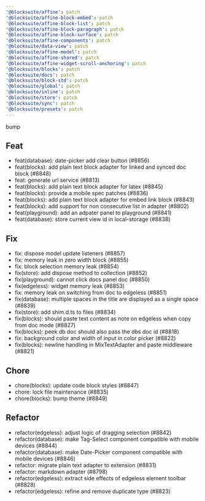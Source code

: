 ```yaml
---
'@blocksuite/affine': patch
'@blocksuite/affine-block-embed': patch
'@blocksuite/affine-block-list': patch
'@blocksuite/affine-block-paragraph': patch
'@blocksuite/affine-block-surface': patch
'@blocksuite/affine-components': patch
'@blocksuite/data-view': patch
'@blocksuite/affine-model': patch
'@blocksuite/affine-shared': patch
'@blocksuite/affine-widget-scroll-anchoring': patch
'@blocksuite/blocks': patch
'@blocksuite/docs': patch
'@blocksuite/block-std': patch
'@blocksuite/global': patch
'@blocksuite/inline': patch
'@blocksuite/store': patch
'@blocksuite/sync': patch
'@blocksuite/presets': patch
---
```


bump

## Feat

- feat(database): date-picker add clear button (#8856)
- feat(blocks): add plain text block adapter for linked and synced doc block (#8848)
- feat: generate url service (#8813)
- feat(blocks): add plain text block adapter for latex (#8845)
- feat(blocks): provide a mobile spec patches (#8836)
- feat(blocks): add plain text block adapter for embed link block (#8843)
- feat(blocks): add support for non consecutive list in adapter (#8802)
- feat(playground): add an adpater panel to playground (#8841)
- feat(database): store current view id in local-storage (#8838)

## Fix

- fix: dispose model update listeners (#8857)
- fix: memory leak in zero width block (#8855)
- fix: block selection memory leak (#8854)
- fix(store): add dispose method to collection (#8852)
- fix(playground): cannot click docs panel doc (#8850)
- fix(edgeless): widget memory leak (#8853)
- fix: memory leak on switching from doc to edgeless (#8851)
- fix(database): multiple spaces in the title are displayed as a single space (#8839)
- fix(store): add shim.d.ts to files (#8834)
- fix(blocks): should paste text content as note on edgeless when copy from doc mode (#8827)
- fix(blocks): peek db doc should also pass the dbs doc id (#8818)
- fix: background color and width of input in color picker (#8822)
- fix(blocks): newline handling in MixTextAdapter and paste middleware (#8821)

## Chore

- chore(blocks): update code block styles (#8847)
- chore: lock file maintenance (#8835)
- chore(blocks): bump theme (#8849)

## Refactor

- refactor(edgeless): adjust logic of dragging selection (#8842)
- refactor(database): make Tag-Select component compatible with mobile devices (#8844)
- refactor(database): make Date-Picker component compatible with mobile devices (#8846)
- refactor: migrate plain text adapter to extension (#8831)
- refactor: markdown adapter (#8798)
- refactor(edgeless): extract side effects of edgeless element toolbar (#8828)
- refactor(edgeless): refine and remove duplicate type (#8823)
